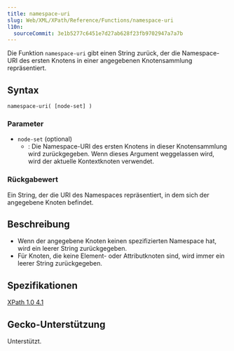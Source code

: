 ```yaml
---
title: namespace-uri
slug: Web/XML/XPath/Reference/Functions/namespace-uri
l10n:
  sourceCommit: 3e1b5277c6451e7d27ab628f23fb9702947a7a7b
---
```


Die Funktion `namespace-uri` gibt einen String zurück, der die Namespace-URI des ersten Knotens in einer angegebenen Knotensammlung repräsentiert.

## Syntax

```plain
namespace-uri( [node-set] )
```

### Parameter

- `node-set` (optional)
  - : Die Namespace-URI des ersten Knotens in dieser Knotensammlung wird zurückgegeben. Wenn dieses Argument weggelassen wird, wird der aktuelle Kontextknoten verwendet.

### Rückgabewert

Ein String, der die URI des Namespaces repräsentiert, in dem sich der angegebene Knoten befindet.

## Beschreibung

- Wenn der angegebene Knoten keinen spezifizierten Namespace hat, wird ein leerer String zurückgegeben.
- Für Knoten, die keine Element- oder Attributknoten sind, wird immer ein leerer String zurückgegeben.

## Spezifikationen

[XPath 1.0 4.1](https://www.w3.org/TR/1999/REC-xpath-19991116/#function-local-name)

## Gecko-Unterstützung

Unterstützt.
